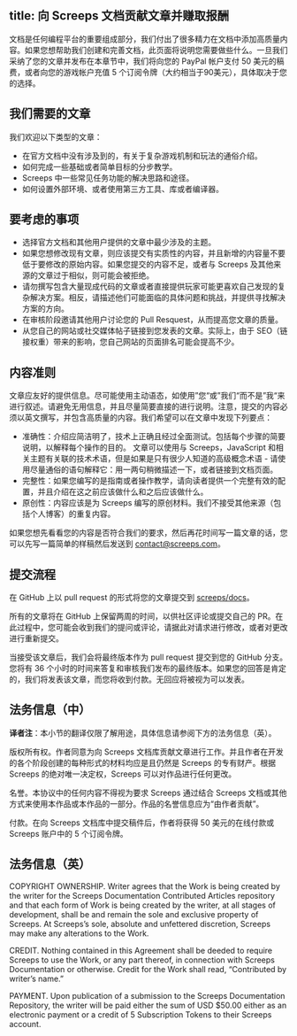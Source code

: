 title: 向 Screeps 文档贡献文章并赚取报酬
---

文档是任何编程平台的重要组成部分，我们付出了很多精力在文档中添加高质量内容。如果您想帮助我们创建和完善文档，此页面将说明您需要做些什么。一旦我们采纳了您的文章并发布在本章节中，我们将向您的 PayPal 帐户支付 50 美元的稿费，或者向您的游戏帐户充值 5 个订阅令牌（大约相当于90美元），具体取决于您的选择。

## 我们需要的文章

我们欢迎以下类型的文章：

* 在官方文档中没有涉及到的，有关于复杂游戏机制和玩法的通俗介绍。
* 如何完成一些基础或者简单目标的分步教学。
* Screeps 中一些常见任务功能的解决思路和途径。
* 如何设置外部环境、或者使用第三方工具、库或者编译器。

## 要考虑的事项

* 选择官方文档和其他用户提供的文章中最少涉及的主题。
* 如果您想修改现有文章，则应该提交有实质性的内容，并且新增的内容量不要低于要修改的原始内容。如果您提交的内容不足，或者与 Screeps 及其他来源的文章过于相似，则可能会被拒绝。
* 请勿撰写包含大量现成代码的文章或者直接提供玩家可能更喜欢自己发现的复杂解决方案。相反，请描述他们可能面临的具体问题和挑战，并提供寻找解决方案的方向。
* 在审核阶段邀请其他用户讨论您的 Pull Resquest，从而提高您文章的质量。
* 从您自己的网站或社交媒体帖子链接到您发表的文章。实际上，由于 SEO（链接权重）带来的影响，您自己网站的页面排名可能会提高不少。

## 内容准则

文章应友好的提供信息。尽可能使用主动语态，如使用”您“或”我们“而不是”我“来进行叙述。请避免无用信息，并且尽量简要直接的进行说明。注意，提交的内容必须以英文撰写，并包含高质量的内容。我们希望可以在文章中发现下列要点：

* 准确性：介绍应简洁明了，技术上正确且经过全面测试。包括每个步骤的简要说明，以解释每个操作的目的。 文章可以使用与 Screeps，JavaScript 和相关主题有关联的技术术语，但是如果是只有很少人知道的高级概念术语 - 请使用尽量通俗的语句解释它：用一两句稍微描述一下，或者链接到文档页面。
* 完整性：如果您编写的是指南或者操作教学，请向读者提供一个完整有效的配置，并且介绍在这之前应该做什么和之后应该做什么。
* 原创性：内容应该是为 Screeps 编写的原创材料。我们不接受其他来源（包括个人博客）的重复内容。

如果您想先看看您的内容是否符合我们的要求，然后再花时间写一篇文章的话，您可以先写一篇简单的样稿然后发送到 contact@screeps.com。

## 提交流程

在 GitHub 上以 pull request 的形式将您的文章提交到 [screeps/docs](https://github.com/screeps/docs/tree/master/source/contributed/)。

所有的文章将在 GitHub 上保留两周的时间，以供社区评论或提交自己的 PR。在此过程中，您可能会收到我们的提问或评论，请据此对请求进行修改，或者对更改进行重新提交。

当接受该文章后，我们会将最终版本作为 pull request 提交到您的 GitHub 分支。您将有 36 个小时的时间来答复和审核我们发布的最终版本。如果您的回答是肯定的，我们将发表该文章，而您将收到付款。无回应将被视为可以发表。

## 法务信息（中）

**译者注**：本小节的翻译仅限了解用途，具体信息请参阅下方的法务信息（英）。

版权所有权。作者同意为向 Screeps 文档库贡献文章进行工作。并且作者在开发的各个阶段创建的每种形式的材料均应是且仍然是 Screeps 的专有财产。根据 Screeps 的绝对唯一决定权，Screeps 可以对作品进行任何更改。

名誉。本协议中的任何内容不得视为要求 Screeps 通过结合 Screeps 文档或其他方式来使用本作品或本作品的一部分。作品的名誉信息应为“由作者贡献”。

付款。在向 Screeps 文档库中提交稿件后，作者将获得 50 美元的在线付款或 Screeps 账户中的 5 个订阅令牌。

## 法务信息（英）

COPYRIGHT OWNERSHIP. Writer agrees that the Work is being created by the writer for the Screeps Documentation Contributed Articles repository and that each form of Work is being created by the writer, at all stages of development, shall be and remain the sole and exclusive property of Screeps. At Screeps’s sole, absolute and unfettered discretion, Screeps may make any alterations to the Work.

CREDIT. Nothing contained in this Agreement shall be deeded to require Screeps to use the Work, or any part thereof, in connection with Screeps Documentation or otherwise. Credit for the Work shall read, “Contributed by writer’s name.”

PAYMENT. Upon publication of a submission to the Screeps Documentation Repository, the writer will be paid either the sum of USD $50.00 either as an electronic payment or a credit of 5 Subscription Tokens to their Screeps account.
